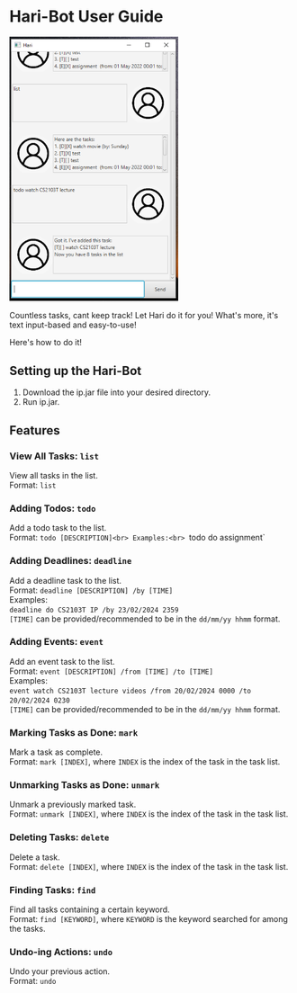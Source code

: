 # Hari-Bot User Guide

<img src="./Ui.PNG" width="300">

Countless tasks, cant keep track! Let Hari do it for you! 
What's more, it's text input-based and easy-to-use!  

Here's how to do it!

## Setting up the Hari-Bot
1. Download the ip.jar file into your desired directory.
2. Run ip.jar. <br>

## Features

### View All Tasks: `list`
View all tasks in the list. <br>
Format: `list`

### Adding Todos: `todo`
Add a todo task to the list. <br>
Format: `todo [DESCRIPTION]<br>
Examples:<br>
`todo do assignment`

### Adding Deadlines: `deadline`
Add a deadline task to the list.<br>
Format: `deadline [DESCRIPTION] /by [TIME]` <br>
Examples:<br>
`deadline do CS2103T IP /by 23/02/2024 2359`<br>
`[TIME]` can be provided/recommended to be in the `dd/mm/yy hhmm` format.

### Adding Events: `event`
Add an event task to the list.<br>
Format: `event [DESCRIPTION] /from [TIME] /to [TIME]` <br>
Examples:<br>
`event watch CS2103T lecture videos /from 20/02/2024 0000 /to 20/02/2024 0230`<br>
`[TIME]` can be provided/recommended to be in the `dd/mm/yy hhmm` format.

### Marking Tasks as Done: `mark`
Mark a task as complete.<br>
Format: `mark [INDEX]`, where `INDEX` is the index of the task in the task list.

### Unmarking Tasks as Done: `unmark`
Unmark a previously marked task.<br>
Format: `unmark [INDEX]`, where `INDEX` is the index of the task in the task list.

### Deleting Tasks: `delete`
Delete a task.<br>
Format: `delete [INDEX]`, where `INDEX` is the index of the task in the task list.

### Finding Tasks: `find`
Find all tasks containing a certain keyword.<br>
Format: `find [KEYWORD]`, where `KEYWORD` is the keyword searched for among the tasks.

### Undo-ing Actions: `undo`
Undo your previous action.<br>
Format: `undo`